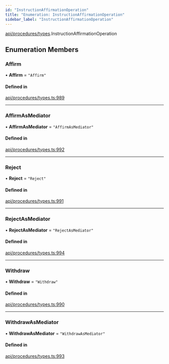 ```yaml
---
id: "InstructionAffirmationOperation"
title: "Enumeration: InstructionAffirmationOperation"
sidebar_label: "InstructionAffirmationOperation"
---
```


[api/procedures/types](../../../../../modules/API/Procedures/Types/Types.md).InstructionAffirmationOperation

## Enumeration Members

### Affirm

• **Affirm** = ``"Affirm"``

#### Defined in

[api/procedures/types.ts:989](https://github.com/PolymeshAssociation/polymesh-sdk/blob/3cc570ade/src/api/procedures/types.ts#L989)

___

### AffirmAsMediator

• **AffirmAsMediator** = ``"AffirmAsMediator"``

#### Defined in

[api/procedures/types.ts:992](https://github.com/PolymeshAssociation/polymesh-sdk/blob/3cc570ade/src/api/procedures/types.ts#L992)

___

### Reject

• **Reject** = ``"Reject"``

#### Defined in

[api/procedures/types.ts:991](https://github.com/PolymeshAssociation/polymesh-sdk/blob/3cc570ade/src/api/procedures/types.ts#L991)

___

### RejectAsMediator

• **RejectAsMediator** = ``"RejectAsMediator"``

#### Defined in

[api/procedures/types.ts:994](https://github.com/PolymeshAssociation/polymesh-sdk/blob/3cc570ade/src/api/procedures/types.ts#L994)

___

### Withdraw

• **Withdraw** = ``"Withdraw"``

#### Defined in

[api/procedures/types.ts:990](https://github.com/PolymeshAssociation/polymesh-sdk/blob/3cc570ade/src/api/procedures/types.ts#L990)

___

### WithdrawAsMediator

• **WithdrawAsMediator** = ``"WithdrawAsMediator"``

#### Defined in

[api/procedures/types.ts:993](https://github.com/PolymeshAssociation/polymesh-sdk/blob/3cc570ade/src/api/procedures/types.ts#L993)
